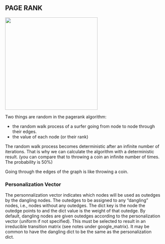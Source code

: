 ## PAGE RANK 
<img src="https://media.giphy.com/media/WH29gsBFZIfalzrVBu/giphy.gif" width="300">

Two things are random in the pagerank algorithm:
- the random walk process of a surfer going from node to node through their edges.
- the value of each node (or their rank)

The random walk process becomes deterministic after an infinite number of iterations. That is why we can calculate the algorithm with a deterministic result. (you can compare that to throwing a coin an infinite number of times. The probability is 50%)

Going through the edges of the graph is like throwing a coin.


### Personalization Vector
The personnalization vector indicates which nodes will be used as outedges by the dangling nodes.
The outedges to be assigned to any “dangling” nodes, i.e., nodes without any outedges. The dict key is the node the outedge points to and the dict value is the weight of that outedge. By default, dangling nodes are given outedges according to the personalization vector (uniform if not specified). This must be selected to result in an irreducible transition matrix (see notes under google_matrix). It may be common to have the dangling dict to be the same as the personalization dict.